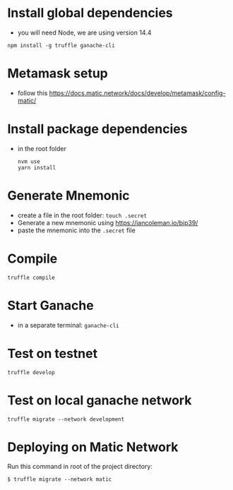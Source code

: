 # Install global dependencies
- you will need Node, we are using version 14.4
```
npm install -g truffle ganache-cli
```

# Metamask setup
- follow this https://docs.matic.network/docs/develop/metamask/config-matic/


# Install package dependencies
- in the root folder
  ```
  nvm use
  yarn install
  ```

# Generate Mnemonic
- create a file in the root folder: `touch .secret`
- Generate a new mnemonic using https://iancoleman.io/bip39/
- paste the mnemonic into the `.secret` file
  
# Compile
`truffle compile`

# Start Ganache 
- in a separate terminal: `ganache-cli`


# Test on testnet
```
truffle develop
```

# Test on local ganache network
```
truffle migrate --network development
```

# Deploying on Matic Network
Run this command in root of the project directory:
```
$ truffle migrate --network matic
```
